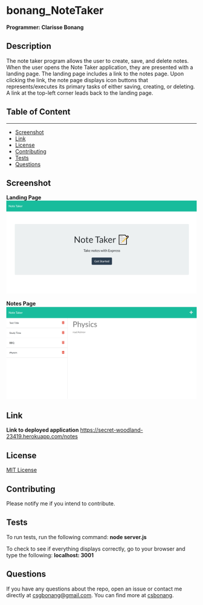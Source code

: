 # bonang_NoteTaker
<b> Programmer: Clarisse Bonang </b> 

## Description
The note taker program allows the user to create, save, and delete notes. When the user opens the Note Taker application, they are presented with a landing page. The landing page includes a link to the notes page. Upon clicking the link, the note page displays icon buttons that represents/executes its primary tasks of either saving, creating, or deleting. A link at the top-left corner leads back to the landing page. 



## Table of Content
-------------------
* [Screenshot](#screenshot)
* [Link](#link)
* [License](#license)
* [Contributing](#contributing)
* [Tests](#tests)
* [Questions](#questions)



## Screenshot 
<b>Landing Page</b>
![landing page](landingPg.png)

<b>Notes Page</b>
![note page](notePg.png)


## Link 
<b>Link to deployed application</b>
https://secret-woodland-23419.herokuapp.com/notes


## License 
[MIT License](https://opensource.org/licenses/MIT)



## Contributing 
Please notify me if you intend to contribute. 

## Tests
To run tests, run the following command: 
<b>node server.js </b>

To check to see if everything displays correctly, 
go to your browser and type the following: 
<b>localhost: 3001</b>

## Questions 
If you have any questions about the repo, open an issue or contact me directly
at csgbonang@gmail.com. You can find more at [csbonang](https://github.com/csbonang). 
